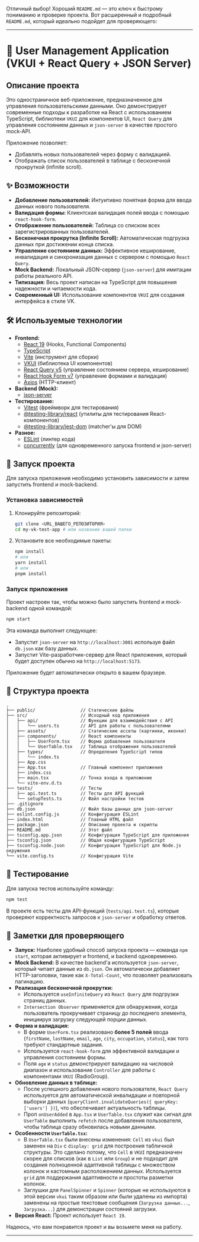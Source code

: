 Отличный выбор! Хороший `README.md` — это ключ к быстрому пониманию и проверке проекта. Вот расширенный и подробный `README.md`, который идеально подойдет для проверяющего:

---

# 🚀 User Management Application (VKUI + React Query + JSON Server)

## Описание проекта

Это одностраничное веб-приложение, предназначенное для управления пользовательскими данными. Оно демонстрирует современные подходы к разработке на React с использованием TypeScript, библиотеки `VKUI` для компонентов UI, `React Query` для управления состоянием данных и `json-server` в качестве простого mock-API.

Приложение позволяет:
*   Добавлять новых пользователей через форму с валидацией.
*   Отображать список пользователей в таблице с бесконечной прокруткой (infinite scroll).

## ✨ Возможности

*   **Добавление пользователей:** Интуитивно понятная форма для ввода данных нового пользователя.
*   **Валидация формы:** Клиентская валидация полей ввода с помощью `react-hook-form`.
*   **Отображение пользователей:** Таблица со списком всех зарегистрированных пользователей.
*   **Бесконечная прокрутка (Infinite Scroll):** Автоматическая подгрузка данных при достижении конца списка.
*   **Управление состоянием данных:** Эффективное кеширование, инвалидация и синхронизация данных с сервером с помощью `React Query`.
*   **Mock Backend:** Локальный JSON-сервер (`json-server`) для имитации работы реального API.
*   **Типизация:** Весь проект написан на TypeScript для повышения надежности и читаемости кода.
*   **Современный UI:** Использование компонентов `VKUI` для создания интерфейса в стиле VK.

## 🛠️ Используемые технологии

*   **Frontend:**
    *   [React 19](https://react.dev/) (Hooks, Functional Components)
    *   [TypeScript](https://www.typescriptlang.org/)
    *   [Vite](https://vitejs.dev/) (инструмент для сборки)
    *   [VKUI](https://vkcom.github.io/VKUI/) (библиотека UI компонентов)
    *   [React Query v5](https://tanstack.com/query/latest) (управление состоянием сервера, кеширование)
    *   [React Hook Form v7](https://react-hook-form.com/) (управление формами и валидация)
    *   [Axios](https://axios-http.com/) (HTTP-клиент)
*   **Backend (Mock):**
    *   [json-server](https://github.com/typicode/json-server)
*   **Тестирование:**
    *   [Vitest](https://vitest.dev/) (фреймворк для тестирования)
    *   [@testing-library/react](https://testing-library.com/react/) (утилиты для тестирования React-компонентов)
    *   [@testing-library/jest-dom](https://github.com/testing-library/jest-dom) (matcher'ы для DOM)
*   **Разное:**
    *   [ESLint](https://eslint.org/) (линтер кода)
    *   [concurrently](https://github.com/open-cli-tools/concurrently) (для одновременного запуска frontend и json-server)

## 🚀 Запуск проекта

Для запуска приложения необходимо установить зависимости и затем запустить frontend и mock-backend.

### Установка зависимостей

1.  Клонируйте репозиторий:
    ```bash
    git clone <URL_ВАШЕГО_РЕПОЗИТОРИЯ>
    cd my-vk-test-app # или название вашей папки
    ```
2.  Установите все необходимые пакеты:
    ```bash
    npm install
    # или
    yarn install
    # или
    pnpm install
    ```

### Запуск приложения

Проект настроен так, чтобы можно было запустить frontend и mock-backend одной командой:

```bash
npm start
```

Эта команда выполнит следующее:
*   Запустит `json-server` на `http://localhost:3001` используя файл `db.json` как базу данных.
*   Запустит Vite-разработчик-сервер для React приложения, который будет доступен обычно на `http://localhost:5173`.

Приложение будет автоматически открыто в вашем браузере.

## 📂 Структура проекта

```
.
├── public/                 // Статические файлы
├── src/                    // Исходный код приложения
│   ├── api/                // Функции для взаимодействия с API
│   │   └── users.ts        // API для работы с пользователями
│   ├── assets/             // Статические ассеты (картинки, иконки)
│   ├── components/         // React компоненты
│   │   ├── UserForm.tsx    // Форма добавления пользователя
│   │   └── UserTable.tsx   // Таблица отображения пользователей
│   ├── types/              // Определения TypeScript типов
│   │   └── index.ts
│   ├── App.css
│   ├── App.tsx             // Главный компонент приложения
│   ├── index.css
│   ├── main.tsx            // Точка входа в приложение
│   └── vite-env.d.ts
├── tests/                  // Тесты
│   ├── api.test.ts         // Тесты для API функций
│   └── setupTests.ts       // Файл настройки тестов
├── .gitignore
├── db.json                 // Файл базы данных для json-server
├── eslint.config.js        // Конфигурация ESLint
├── index.html              // Главный HTML файл
├── package.json            // Описание проекта и скрипты
├── README.md               // Этот файл
├── tsconfig.app.json       // Конфигурация TypeScript для приложения
├── tsconfig.json           // Общая конфигурация TypeScript
├── tsconfig.node.json      // Конфигурация TypeScript для Node.js окружения
└── vite.config.ts          // Конфигурация Vite
```

## 🧪 Тестирование

Для запуска тестов используйте команду:

```bash
npm test
```

В проекте есть тесты для API-функций (`tests/api.test.ts`), которые проверяют корректность запросов к `json-server` и обработку ответов.

## 📝 Заметки для проверяющего

*   **Запуск:** Наиболее удобный способ запуска проекта — команда `npm start`, которая активирует и frontend, и backend одновременно.
*   **Mock Backend:** В качестве backend'а используется `json-server`, который читает данные из `db.json`. Он автоматически добавляет HTTP-заголовки, такие как `X-Total-Count`, что позволяет реализовать пагинацию.
*   **Реализация бесконечной прокрутки:**
    *   Используется `useInfiniteQuery` из `React Query` для подгрузки страниц данных.
    *   `Intersection Observer` применяется для обнаружения, когда пользователь прокручивает страницу до последнего элемента, инициируя загрузку следующей порции данных.
*   **Форма и валидация:**
    *   В форме `UserForm.tsx` реализовано **более 5 полей** ввода (`firstName`, `lastName`, `email`, `age`, `city`, `occupation`, `status`), как того требуют стандартные задания.
    *   Используется `react-hook-form` для эффективной валидации и управления состоянием формы.
    *   Поля `age` и `status` демонстрируют валидацию на числовой диапазон и использование `Controller` для работы с компонентами `VKUI` (RadioGroup).
*   **Обновление данных в таблице:**
    *   После успешного добавления нового пользователя, `React Query` используется для автоматической инвалидации и повторной выборки данных (`queryClient.invalidateQueries({ queryKey: ['users'] })`), что обеспечивает актуальность таблицы.
    *   Проп `onUserAdded` в `App.tsx` и `UserTable.tsx` служит как сигнал для `UserTable` выполнить `refetch` после добавления пользователя, чтобы таблица сразу обновилась новыми данными.
*   **Особенности `UserTable.tsx`:**
    *   В `UserTable.tsx` были внесены изменения: `Cell` из `vkui` был заменен на `Div` с `display: grid` для построения табличной структуры. Это сделано потому, что `Cell` в `VKUI` предназначен скорее для списков (как в `List` или `Group`) и не подходит для создания полноценной адаптивной таблицы с множеством колонок и кастомным расположением данных. Используется `grid` для поддержания адаптивности и простоты разметки колонок.
    *   Заглушки для `PanelSpinner` и `Spinner` (которые не используются в этой версии `vkui` таким образом или были удалены из импорта) заменены на простые текстовые сообщения (`Загрузка данных...`, `Загрузка...`) для демонстрации состояний загрузки.
*   **Версия React:** Проект использует `React 19`.

Надеюсь, что вам понравится проект и вы возьмете меня на работу.

---